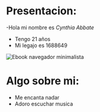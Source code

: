 # Presentacion:
-Hola mi nombre es *Cynthia Abbate*
- Tengo 21 años
- Mi legajo es 1688649

![Ebook navegador minimalista]()

# Algo sobre mi:
- Me encanta nadar
- Adoro escuchar musica
